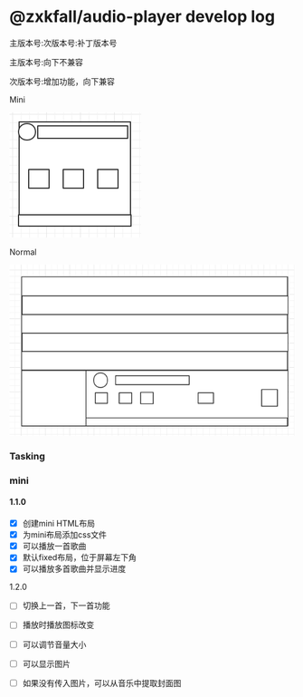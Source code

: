 # @zxkfall/audio-player develop log

主版本号:次版本号:补丁版本号

主版本号:向下不兼容

次版本号:增加功能，向下兼容



Mini

![image-20220421003221106](devLog.assets/image-20220421003221106.png)

Normal

![image-20220421003309098](devLog.assets/image-20220421003309098.png)







### Tasking

### mini

#### 1.1.0

- [x] 创建mini HTML布局
- [x] 为mini布局添加css文件
- [x] 可以播放一首歌曲
- [x] 默认fixed布局，位于屏幕左下角
- [x] 可以播放多首歌曲并显示进度

1.2.0

- [ ] 切换上一首，下一首功能
- [ ] 播放时播放图标改变
- [ ] 可以调节音量大小
- [ ] 可以显示图片
- [ ] 如果没有传入图片，可以从音乐中提取封面图





